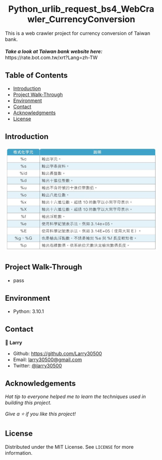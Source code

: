 
<h1 align="center">
  <br>
  Python_urlib_request_bs4_WebCrawler_CurrencyConversion
</h1>

<p><font size="3">
  This is a web crawler project for currency conversion of Taiwan bank.
  <br><br> 
  <strong><em>Take a look at Taiwan bank website here:</em></strong>  https://rate.bot.com.tw/xrt?Lang=zh-TW
</p>

## Table of Contents
* [Introduction](#Introduction)
* [Project Walk-Through](#Project-Walk-Through)
* [Environment](#Environment)
* [Contact](#Contact)
* [Acknowledgments](#Acknowledgments)
* [License](#License)

## Introduction
![Test_images](images/test.jpg)

## Project Walk-Through
* pass

## Environment
* Python: 3.10.1

## Contact
👤 **Larry**
  * Github: https://github.com/Larry30500
  * Email: larry30500@gmail.com
  * Twitter: [@larry30500](https://twitter.com/larry30500)

## Acknowledgements
*Hat tip to everyone helped me to learn the techniques used in building this project.*
  
*Give a ⭐️ if you like this project!*

## License
Distributed under the MIT License. See `LICENSE` for more information.
